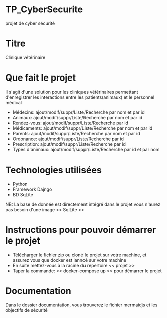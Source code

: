 # TP_CyberSecurite
  projet de cyber sécurité
# Titre
  Clinique vétérinaire
# Que fait le projet
  Il s'agit d'une solution pour les cliniques vétérinaires permettant d'enregistrer les interactions entre les patients(animaux) et le personnel médical

  * Médecins: ajout/modif/suppr/Liste/Recherche par nom et par id
  * Animaux: ajout/modif/suppr/Liste/Recherche par nom et par id
  * Rendez-vous: ajout/modif/suppr/Liste/Recherche par id
  * Médicaments: ajout/modif/suppr/Liste/Recherche par nom et par id
  * Parents: ajout/modif/suppr/Liste/Recherche par nom et par id
  * Ordonance: ajout/modif/suppr/Liste/Recherche par id
  * Prescription: ajout/modif/suppr/Liste/Recherche par id
  * Types d'animaux: ajout/modif/suppr/Liste/Recherche par id et par nom
# Technologies utilisées
  * Python 
  * Framework Dajngo
  * BD SqLite
  
  NB: La base de donnée est directement intégré dans le projet vous n'aurez pas besoin d'une image << SqlLite >>

# Instructions pour pouvoir démarrer le projet
  * Télécharger le fichier zip ou cloné le projet sur votre machine, et assurez vous que docker est lanncé sur votre machine
  * En suite mettez-vous à la racine du repertoire << projet >>
  * Taper la commande:
    << docker-compose up >>  pour démarrer le projet
# Documentation
  Dans le dossier documentation, vous trouverez le fichier mermaidjs et les objectifs de sécurité

